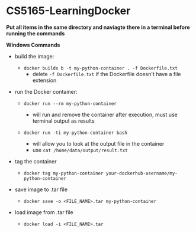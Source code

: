 # CS5165-LearningDocker

**Put all items in the same directory and naviagte there in a terminal before running the commands**

**Windows Commands**

- build the image:
  -  `docker buildx b -t my-python-container . -f Dockerfile.txt`
      - delete `-f Dockerfile.txt` if the Dockerfile doesn't have a file extension
 
- run the Docker container:
  -  `docker run --rm my-python-container`
      - will run and remove the container after execution, must use terminal output as results
 
  - `docker run -ti my-python-container bash`
    - will allow you to look at the output file in the container
    - use `cat /home/data/output/result.txt`

- tag the container
  - `docker tag my-python-container your-dockerhub-username/my-python-container`
 
- save image to .tar file
  - `docker save -o <FILE_NAME>.tar my-python-container`
 
- load image from .tar file
  - `docker load -i <FILE_NAME>.tar`
